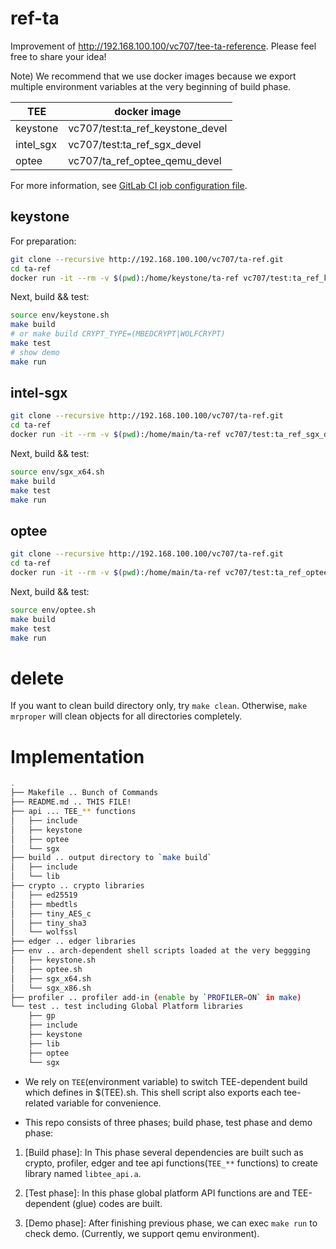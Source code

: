 # ref-ta

Improvement of http://192.168.100.100/vc707/tee-ta-reference. Please feel free to share your idea!

Note) We recommend that we use docker images because we export multiple environment variables at the very beginning of build phase.

|TEE|docker image|
|---|---|
|keystone|vc707/test:ta_ref_keystone_devel|
|intel_sgx|vc707/test:ta_ref_sgx_devel|
|optee|vc707/ta_ref_optee_qemu_devel|

For more information, see [GitLab CI job configuration file](http://192.168.100.100/vc707/ta-ref/-/blob/master/.gitlab-ci.yml).

## keystone

For preparation:

```sh
git clone --recursive http://192.168.100.100/vc707/ta-ref.git
cd ta-ref
docker run -it --rm -v $(pwd):/home/keystone/ta-ref vc707/test:ta_ref_keystone_devel
```

Next, build && test:

```sh
source env/keystone.sh
make build
# or make build CRYPT_TYPE=(MBEDCRYPT|WOLFCRYPT)
make test
# show demo
make run
```

## intel-sgx

```sh
git clone --recursive http://192.168.100.100/vc707/ta-ref.git
cd ta-ref
docker run -it --rm -v $(pwd):/home/main/ta-ref vc707/test:ta_ref_sgx_devel
```

Next, build && test:

```sh
source env/sgx_x64.sh
make build
make test
make run
```


## optee

```sh
git clone --recursive http://192.168.100.100/vc707/ta-ref.git
cd ta-ref
docker run -it --rm -v $(pwd):/home/main/ta-ref vc707/test:ta_ref_optee_qemu_devel
```

Next, build && test:

```sh
source env/optee.sh
make build
make test
make run
```

# delete

If you want to clean build directory only, try `make clean`. Otherwise, `make mrproper` will clean objects for all directories completely.


# Implementation

```sh
.
├── Makefile .. Bunch of Commands
├── README.md .. THIS FILE!
├── api ... TEE_** functions
│   ├── include
│   ├── keystone
│   ├── optee
│   └── sgx
├── build .. output directory to `make build`
│   ├── include
│   └── lib
├── crypto .. crypto libraries
│   ├── ed25519
│   ├── mbedtls
│   ├── tiny_AES_c
│   ├── tiny_sha3
│   └── wolfssl
├── edger .. edger libraries
├── env .. arch-dependent shell scripts loaded at the very beggging
│   ├── keystone.sh
│   ├── optee.sh
│   ├── sgx_x64.sh
│   └── sgx_x86.sh
├── profiler .. profiler add-in (enable by `PROFILER=ON` in make)
└── test .. test including Global Platform libraries
    ├── gp
    ├── include
    ├── keystone
    ├── lib
    ├── optee
    └── sgx
```

+ We rely on `TEE`(environment variable) to switch TEE-dependent build which defines in $(TEE).sh. This shell script also exports each tee-related variable for convenience.

+ This repo consists of three phases; build phase, test phase and demo phase:

1. [Build phase]: In This phase several dependencies are built such as crypto, profiler, edger and tee api functions(`TEE_**` functions) to create library named `libtee_api.a`.

2. [Test phase]: In this phase global platform API functions are and TEE-dependent (glue) codes are built.

3. [Demo phase]: After finishing previous phase, we can exec `make run` to check demo. (Currently, we support qemu environment).
